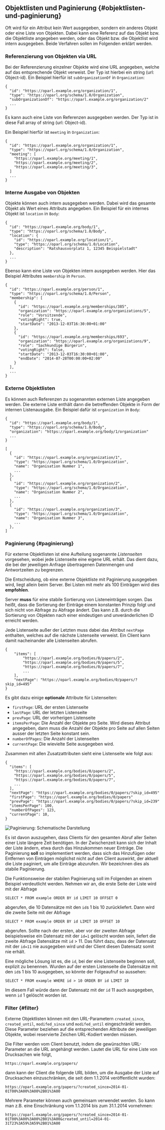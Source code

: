 ## Objektlisten und Paginierung {#objektlisten-und-paginierung}

Oft wird für ein Attribut kein Wert ausgegeben, sondern ein anderes Objekt oder
eine Liste von Objekten. Dabei kann eine Referenz auf das Objekt bzw. die
Objektliste angegeben werden, oder das Objekt bzw. die Objektlist wird intern
ausgegeben. Beide Verfahren sollen im Folgenden erklärt werden.


### Referenzierung von Objekten via URL

Bei der Referenzierung einzelner Objekte wird eine URL angegeben, welche auf
das entsprechende Objekt verweist. Der Typ ist hierbei ein string (url: Object-id).
Ein Beispiel hierfür ist `subOrganizationOf` in `Organization`:

~~~~~  {#objektlisten_ex1 .json}
{
  "id": "https://oparl.example.org/organization/1",
  "type": "https://oparl.org/schema/1.0/Organization",
  "subOrganizationOf": "https://oparl.example.org/organization/2"
  ...
}
~~~~~

Es kann auch eine Liste von Referenzen ausgegeben werden. Der Typ ist in diese
Fall array of string (url: Object-id).

Ein Beispiel hierfür ist `meeting` in `Organization`:

~~~~~  {#objektlisten_ex2 .json}
{
  "id": "https://oparl.example.org/organization/1",
  "type": "https://oparl.org/schema/1.0/Organization",
  "meeting": [
    "https://oparl.example.org/meeting/1",
    "https://oparl.example.org/meeting/2",
    "https://oparl.example.org/meeting/3",
  ]
  ...
}
~~~~~

### Interne Ausgabe von Objekten

Objekte können auch intern ausgegeben werden. Dabei wird das gesamte Objekt als
Wert eines Attributs angegeben. Ein Beispiel für ein internes  Objekt ist
`location` in `Body`:

~~~~~  {#objektlisten_ex3 .json}
{
  "id": "https://oparl.example.org/body/1",
  "type": "https://oparl.org/schema/1.0/Body",
  "location": {
    "id": "https://oparl.example.org/location/1",
    "type": "https://oparl.org/schema/1.0/Location",
    "description": "Ratshausvorplatz 1, 12345 Beispielstadt"
  },
  ...
}
~~~~~

Ebenso kann eine Liste von Objekten intern ausgegeben werden. Hier das Beispiel
Attributes `membership` in `Person`.

~~~~~  {#objektlisten_ex4 .json}
{
  "id": "https://oparl.example.org/person/1",
  "type": "https://oparl.org/schema/1.0/Person",
  "membership": [
    {
      "id": "https://oparl.example.org/memberships/385",
      "organization": "https://oparl.example.org/organizations/5",
      "role": "Vorsitzende",
      "votingRight": true,
      "startDate": "2013-12-03T16:30:00+01:00"
    },
    {
      "id": "https://oparl.example.org/memberships/693",
      "organization": "https://oparl.example.org/organizations/9",
      "role": "Sachkundige Bürgerin",
      "votingRight": false,
      "startDate": "2013-12-03T16:30:00+01:00",
      "endDate": "2014-07-28T00:00:00+02:00"
    }
  ],
  ...
}
~~~~~

### Externe Objektlisten

Es können auch Referenzen zu sogenannten externen Liste angegeben werden.
Die externe Liste enthält dann die betreffenden Objekte in Form der internen
Listenausgabe. Ein Beispiel dafür ist `organization` in `Body`:

~~~~~  {#objektlisten_ex5 .json}
{
  "id": "https://oparl.example.org/body/1",
  "type": "https://oparl.org/schema/1.0/Body",
  "organization": "https://oparl.example.org/body/1/organization"
  ...
}
~~~~~

~~~~~  {#objektlisten_ex5 .json}
[
  {
    "id": "https://oparl.example.org/organization/1",
    "type": "https://oparl.org/schema/1.0/Organization",
    "name": "Organisation Nummer 1",
    ...
  },
  {
    "id": "https://oparl.example.org/organization/2",
    "type": "https://oparl.org/schema/1.0/Organization",
    "name": "Organisation Nummer 2",
    ...
  },
  {
    "id": "https://oparl.example.org/organization/3",
    "type": "https://oparl.org/schema/1.0/Organization",
    "name": "Organisation Nummer 3",
    ...
  },
]
~~~~~


### Paginierung  {#paginierung}

Für externe Objektlisten ist eine Aufteilung sogenannte *Listenseiten*
vorgesehen, wobei jede Listenseite eine eigene URL erhält. Das dient dazu,
die bei der jeweiligen Anfrage übertragenen Datenmengen und Antwortzeiten zu
begrenzen.

Die Entscheidung, ob eine externe Objektliste mit Paginierung
ausgegeben wird, liegt allein beim Server. Bei Listen mit mehr als 100
Einträgen wird dies **empfohlen**.

Server **muss** für eine stabile Sortierung von Listeneinträgen sorgen. Das
heißt, dass die Sortierung der Einträge einem konstanten Prinzip folgt und sich
nicht von Abfrage zu Abfrage ändert. Das kann z.B. durch die Sortierung von
Objekten nach einer eindeutigen und unveränderlichen ID erreicht werden.

Jede Listenseite außer der Letzten muss dabei das Attribut `nextPage`
enthalten, welches auf die nächste Listenseite verweist. Ein Client kann damit
nacheinander alle Listenseiten abrufen.

~~~~~  {#objektlisten_ex4 .json}
{
    "items": [
        "https://oparl.example.org/bodies/0/papers/2",
        "https://oparl.example.org/bodies/0/papers/5",
        "https://oparl.example.org/bodies/0/papers/7",
        ...
    ],
    "nextPage": "https://oparl.example.org/bodies/0/papers/?skip_id=495"
}
~~~~~

Es gibt dazu einige **optionale** Attribute für Listenseiten:

 * `firstPage`: URL der ersten Listenseite
 * `lastPage`: URL der letzten Listenseite
 * `prevPage`: URL der vorherigen Listenseite
 * `itemsPerPage`: Die Anzahl der Objekte pro Seite. Wird dieses Attribut
 angegeben, dann muss die Anzahl der Objekte pro Seite auf allen Seiten ausser
 der letzten Seite konstant sein.
 * `numberOfPages`: Die Anzahl der Listenseiten
 * `currentPage`: Die wievielte Seite ausgegeben wird.

Zusammen mit allen Zusatzattributen sieht eine Listenseite wie folgt aus:

~~~~~  {#objektlisten_ex7 .json}
{
  "items": [
    "https://oparl.example.org/bodies/0/papers/2",
    "https://oparl.example.org/bodies/0/papers/5",
    "https://oparl.example.org/bodies/0/papers/7",
    ...
  ],
  "nextPage": "https://oparl.example.org/bodies/0/papers/?skip_id=495"
  "firstPage": "https://oparl.example.org/bodies/0/papers"
  "prevPage": "https://oparl.example.org/bodies/0/papers/?skip_id=239"
  "itemsPerPage": 100,
  "numberOfPages": 123,
  "currentPage": 10,
}
~~~~~

![Paginierung: Schematische Darstellung](images/pagination01.png)

Es ist davon auszugehen, dass Clients für den gesamten Abruf aller
Seiten einer Liste längere Zeit benötigen. In der Zwischenzeit kann sich
der Inhalt der Liste ändern, etwa durch das Hinzukommen neuer Einträge.
Die Paginierung **soll** so implementiert werden, dass sich
das Hinzufügen oder Entfernen von Einträgen möglichst nicht auf den Client
auswirkt, der aktuell die Liste paginiert, um alle Einträge abzurufen. Wir
bezeichnen dies als stabile Paginierung.

Die Funktionsweise der stabilen Paginierung soll im Folgenden an einem Beispiel
verdeutlicht werden. Nehmen wir an, die erste Seite der Liste wird mit der Abfrage

~~~~~  {#objektlisten_ex8 .sql}
SELECT * FROM example ORDER BY id LIMIT 10 OFFSET 0
~~~~~

abgerufen, die 10 Datensätze mit den `id`s 1 bis 10 zurückliefert. Dann wird
die zweite Seite mit der Abfrage

~~~~~  {#objektlisten_ex9 .sql}
SELECT * FROM example ORDER BY id LIMIT 10 OFFSET 10
~~~~~

abgerufen. Sollte nach der ersten, aber vor der zweiten Abfrage beispielsweise
ein Datensatz mit der `id=1` gelöscht worden sein, liefert die zweite Abfrage
Datensätze mit `id` > 11. Das führt dazu, dass der Datensatz mit der `id=11`
nie ausgegeben wird und der Client diesen Datensatz somit nie erhält.

Eine mögliche Lösung ist es, die `id`, bei der eine Listenseite
beginnen soll, explizit zu benennen. Wurden auf der ersten
Listenseite die Datensätze mit den `id`s 1 bis 10 ausgegeben, so könnte der
Folgeaufruf so aussehen:

~~~~~  {#objektlisten_ex10 .sql}
SELECT * FROM example WHERE id > 10 ORDER BY id LIMIT 10
~~~~~

Im diesem Fall würde dann der Datensatz mit der `id` 11 auch ausgegeben, wenn
`id` 1 gelöscht worden ist.


### Filter  {#filter}

Externe Objektlisten können mit den URL-Parametern `created_since`, `created_until`,
`modifed_since` und `modifed_until` eingeschränkt werden. Diese Parameter
beziehen auf die entsprechenden Attribute der jeweiligen Objekte, wobei
reservierte Zeichen URL-Kodiert werden müssen.

Die Filter werden vom Client benutzt, indem die gewünschten URL-Parameter an
die URL angehängt werden. Lautet die URL für eine Liste von Drucksachen wie
folgt,

    https://oparl.example.org/papers/

dann kann der Client die folgende URL bilden, um die Ausgabe der Liste auf
Drucksachen einzuschränken, die seit dem 1.1.2014 veröffentlicht wurden:

    https://oparl.example.org/papers/?created_since=2014-01-01T00%3A00%3A00%2B01%3A00

Mehrere Parameter können auch gemeinsam verwendet werden. So kann man z.B. eine
Einschränkung vom 1.1.2014 bis zum 31.1.2014 vornehmen:

    https://oparl.example.org/papers/?created_since=2014-01-01T00%3A00%3A00%2B01%3A00&created_until=2014-01-31T23%3A59%3A59%2B01%3A00
